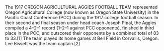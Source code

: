 The 1917 OREGON AGRICULTURAL AGGIES FOOTBALL TEAM represented Oregon Agricultural College (now known as Oregon State University) in the Pacific Coast Conference (PCC) during the 1917 college football season. In their second and final season under head coach Joseph Pipal, the Aggies compiled a 4–2–1 record (1–2–1 against PCC opponents), finished in third place in the PCC, and outscored their opponents by a combined total of 83 to 33.[1] The team played its home games at Bell Field in Corvallis, Oregon. Lee Bissett was the team captain.[2]
